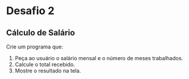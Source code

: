 # Desafio 2
## Cálculo de Salário

Crie um programa que:
1. Peça ao usuário o salário mensal e o número de meses trabalhados.
2. Calcule o total recebido.
3. Mostre o resultado na tela.